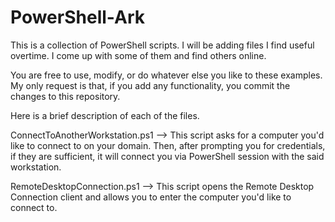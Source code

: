 # PowerShell-Ark
This is a collection of PowerShell scripts. I will be adding files I find useful overtime. I come up with some of them and find others online. 

You are free to use, modify, or do whatever else you like to these examples. My only request is that, if you add any functionality, you commit the changes to this repository. 

Here is a brief description of each of the files. 

ConnectToAnotherWorkstation.ps1
--> This script asks for a computer you'd like to connect to on your domain. Then, after prompting you for credentials, if they are sufficient, it will connect you via PowerShell session with the said workstation. 

RemoteDesktopConnection.ps1
--> This script opens the Remote Desktop Connection client and allows you to enter the computer you'd like to connect to. 
